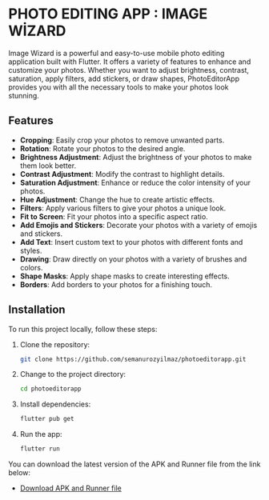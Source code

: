 # PHOTO EDITING APP : IMAGE WİZARD

Image Wizard is a powerful and easy-to-use mobile photo editing application built with Flutter. It offers a variety of features to enhance and customize your photos. Whether you want to adjust brightness, contrast, saturation, apply filters, add stickers, or draw shapes, PhotoEditorApp provides you with all the necessary tools to make your photos look stunning.

## Features

- **Cropping**: Easily crop your photos to remove unwanted parts.
- **Rotation**: Rotate your photos to the desired angle.
- **Brightness Adjustment**: Adjust the brightness of your photos to make them look better.
- **Contrast Adjustment**: Modify the contrast to highlight details.
- **Saturation Adjustment**: Enhance or reduce the color intensity of your photos.
- **Hue Adjustment**: Change the hue to create artistic effects.
- **Filters**: Apply various filters to give your photos a unique look.
- **Fit to Screen**: Fit your photos into a specific aspect ratio.
- **Add Emojis and Stickers**: Decorate your photos with a variety of emojis and stickers.
- **Add Text**: Insert custom text to your photos with different fonts and styles.
- **Drawing**: Draw directly on your photos with a variety of brushes and colors.
- **Shape Masks**: Apply shape masks to create interesting effects.
- **Borders**: Add borders to your photos for a finishing touch.

## Installation

To run this project locally, follow these steps:

1. Clone the repository:
   ```sh
   git clone https://github.com/semanurozyilmaz/photoeditorapp.git

2. Change to the project directory:
   ```sh
   cd photoeditorapp

3. Install dependencies:
   ```sh
   flutter pub get
   
4. Run the app:
   ```sh
   flutter run

You can download the latest version of the APK and Runner file from the link below:

- [Download APK and Runner file ](https://github.com/semanurozyilmaz/photoeditorapp/blob/main/apk%20ve%20runner.zip)
